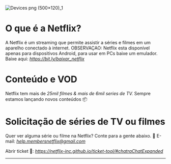 ![Devices png (500×120)_1](https://github.com/user-attachments/assets/771336df-7e13-49b8-8f1c-2a2285257eed)
# O que é a Netflix?
A Netflix é um streaming que permite assistir a séries e filmes em um aparelho conectado à internet. 
OBSERVAÇAO: Netflix esta disponível apenas para dispositivos Android, para usar em PCs baixe um emulador.
Baixe aqui: *https://bit.ly/baixar_netflix*

# Conteúdo e VOD
Netflix tem mais de *25mil filmes & mais de 6mil series de TV.* Sempre estamos lançando novos conteúdos 📦

# Solicitação de séries de TV ou filmes
Quer ver alguma série ou filme na Netflix? Conte para a gente abaixo.
📩 E-mail: 
*help.membersnetflix@gmail.com*

Abrir ticket 🎫: 
*https://netflix-inc.github.io/ticket-tool/#chatraChatExpanded*
*************************
